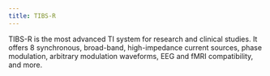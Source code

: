 ```yaml
---
title: TIBS-R
---
```


TIBS-R is the most advanced TI system for research and clinical studies. It offers 8 synchronous, broad-band, high-impedance current sources, phase modulation, arbitrary modulation waveforms, EEG and fMRI compatibility, and more.
